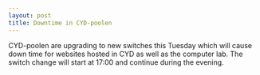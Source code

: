 ```yaml
---
layout: post
title: Downtime in CYD-poolen
---
```


CYD-poolen are upgrading to new switches this Tuesday which will cause down time for websites hosted in CYD as well as the computer lab. The switch change will start at 17:00 and continue during the evening. 


